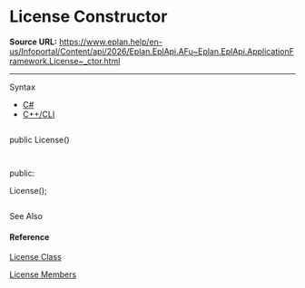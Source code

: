 # License Constructor

**Source URL:** https://www.eplan.help/en-us/Infoportal/Content/api/2026/Eplan.EplApi.AFu~Eplan.EplApi.ApplicationFramework.License~_ctor.html

---

Syntax

- [C#](#i-syntax-CS)
- [C++/CLI](#i-syntax-CPP2005)

```
```
public License()
```
```

```
```
public:
License();
```
```



See Also

#### Reference

[License Class](Eplan.EplApi.AFu~Eplan.EplApi.ApplicationFramework.License.html)
  
[License Members](Eplan.EplApi.AFu~Eplan.EplApi.ApplicationFramework.License_members.html)